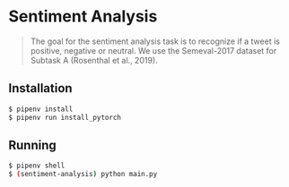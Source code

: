 # Sentiment Analysis

> The goal for the sentiment analysis task is to recognize if a tweet is positive, negative or neutral. We use the Semeval-2017 dataset  for  Subtask  A  (Rosenthal  et  al., 2019).

## Installation

```sh
$ pipenv install
$ pipenv run install_pytorch
```

## Running

```sh
$ pipenv shell
$ (sentiment-analysis) python main.py
```